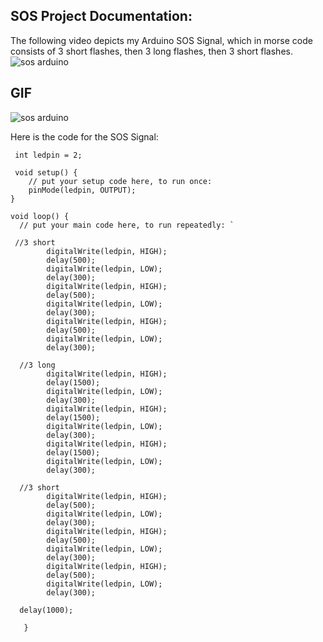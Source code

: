 ## SOS Project Documentation:

The following video depicts my Arduino SOS Signal, which in morse code consists of 3 short flashes, then 3 long flashes, then 3 short flashes.
![sos arduino](image0.jpeg)

## GIF 
![sos arduino](sosarduino.gif)

Here is the code for the SOS Signal:
```
 int ledpin = 2; 

 void setup() {
    // put your setup code here, to run once:
    pinMode(ledpin, OUTPUT);
} 

void loop() {
  // put your main code here, to run repeatedly: `
  
 //3 short
        digitalWrite(ledpin, HIGH);
        delay(500);
        digitalWrite(ledpin, LOW);
        delay(300);
        digitalWrite(ledpin, HIGH);
        delay(500);
        digitalWrite(ledpin, LOW);
        delay(300);
        digitalWrite(ledpin, HIGH);
        delay(500);
        digitalWrite(ledpin, LOW);
        delay(300); 

  //3 long
        digitalWrite(ledpin, HIGH);
        delay(1500);
        digitalWrite(ledpin, LOW);
        delay(300);
        digitalWrite(ledpin, HIGH);
        delay(1500);
        digitalWrite(ledpin, LOW);
        delay(300);
        digitalWrite(ledpin, HIGH);
        delay(1500);
        digitalWrite(ledpin, LOW);
        delay(300); 

  //3 short
        digitalWrite(ledpin, HIGH);
        delay(500);
        digitalWrite(ledpin, LOW);
        delay(300);
        digitalWrite(ledpin, HIGH);
        delay(500);
        digitalWrite(ledpin, LOW);
        delay(300);
        digitalWrite(ledpin, HIGH);
        delay(500);
        digitalWrite(ledpin, LOW);
        delay(300); 

  delay(1000); 

   }

```
